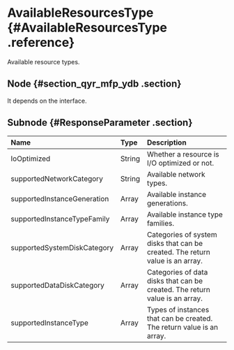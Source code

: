 # AvailableResourcesType {#AvailableResourcesType .reference}

Available resource types.

## Node {#section_qyr_mfp_ydb .section}

It depends on the interface.

## Subnode {#ResponseParameter .section}

|Name|Type|Description|
|:---|:---|:----------|
|IoOptimized|String|Whether a resource is I/O optimized or not.|
|supportedNetworkCategory|String|Available network types.|
|supportedInstanceGeneration|Array|Available instance generations.|
|supportedInstanceTypeFamily|Array|Available instance type families.|
|supportedSystemDiskCategory|Array|Categories of system disks that can be created. The return value is an array.|
|supportedDataDiskCategory|Array|Categories of data disks that can be created. The return value is an array.|
|supportedInstanceType|Array|Types of instances that can be created. The return value is an array.|

